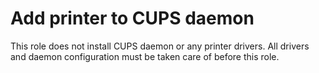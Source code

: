 # Add printer to CUPS daemon

This role does not install CUPS daemon or any printer drivers.
All drivers and daemon configuration must be taken care of before this role.
